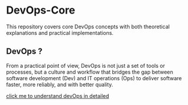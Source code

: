# DevOps-Core
This repository covers core DevOps concepts with both theoretical explanations and practical implementations.

## DevOps ?
From a practical point of view, DevOps is not just a set of tools or processes, but a culture and workflow that bridges the gap between software development (Dev) and IT operations (Ops) to deliver software faster, more reliably, and with better quality. 

[click me to understand devOps in detailed](Docs/Docs.md)

